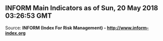 ## INFORM Main Indicators as of Sun, 20 May 2018 03:26:53 GMT

Source: **INFORM (Index For Risk Management) - http://www.inform-index.org**